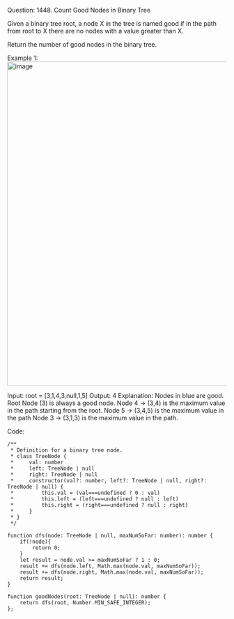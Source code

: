 Question:
1448. Count Good Nodes in Binary Tree

Given a binary tree root, a node X in the tree is named good if in the path from root to X there are no nodes with a value greater than X.

Return the number of good nodes in the binary tree.
 

Example 1:
<img width="744" alt="image" src="https://github.com/user-attachments/assets/e0a1236c-87a1-471a-971d-24188f500551">



Input: root = [3,1,4,3,null,1,5]
Output: 4
Explanation: Nodes in blue are good.
Root Node (3) is always a good node.
Node 4 -> (3,4) is the maximum value in the path starting from the root.
Node 5 -> (3,4,5) is the maximum value in the path
Node 3 -> (3,1,3) is the maximum value in the path.

Code:
```
/**
 * Definition for a binary tree node.
 * class TreeNode {
 *     val: number
 *     left: TreeNode | null
 *     right: TreeNode | null
 *     constructor(val?: number, left?: TreeNode | null, right?: TreeNode | null) {
 *         this.val = (val===undefined ? 0 : val)
 *         this.left = (left===undefined ? null : left)
 *         this.right = (right===undefined ? null : right)
 *     }
 * }
 */

function dfs(node: TreeNode | null, maxNumSoFar: number): number {
    if(!node){
        return 0;
    }
    let result = node.val >= maxNumSoFar ? 1 : 0;
    result += dfs(node.left, Math.max(node.val, maxNumSoFar));
    result += dfs(node.right, Math.max(node.val, maxNumSoFar));
    return result;
}

function goodNodes(root: TreeNode | null): number {
    return dfs(root, Number.MIN_SAFE_INTEGER);
};
```
